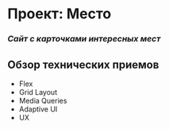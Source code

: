 # Проект: Место

### *Сайт с карточками интересных мест*

## Обзор технических приемов

* Flex
* Grid Layout
* Media Queries
* Adaptive UI
* UX